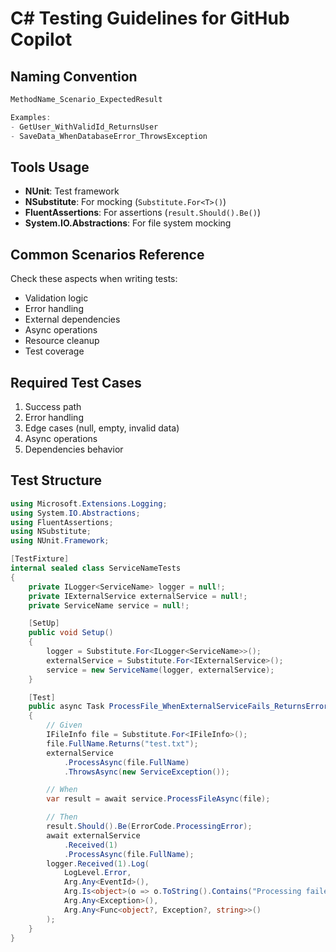 # C# Testing Guidelines for GitHub Copilot

## Naming Convention

```csharp
MethodName_Scenario_ExpectedResult

Examples:
- GetUser_WithValidId_ReturnsUser
- SaveData_WhenDatabaseError_ThrowsException
```

## Tools Usage

- **NUnit**: Test framework
- **NSubstitute**: For mocking (`Substitute.For<T>()`)
- **FluentAssertions**: For assertions (`result.Should().Be()`)
- **System.IO.Abstractions**: For file system mocking

## Common Scenarios Reference

Check these aspects when writing tests:

- Validation logic
- Error handling
- External dependencies
- Async operations
- Resource cleanup
- Test coverage

## Required Test Cases

1. Success path
2. Error handling
3. Edge cases (null, empty, invalid data)
4. Async operations
5. Dependencies behavior

## Test Structure

```csharp
using Microsoft.Extensions.Logging;
using System.IO.Abstractions;
using FluentAssertions;
using NSubstitute;
using NUnit.Framework;

[TestFixture]
internal sealed class ServiceNameTests
{
    private ILogger<ServiceName> logger = null!;
    private IExternalService externalService = null!;
    private ServiceName service = null!;

    [SetUp]
    public void Setup()
    {
        logger = Substitute.For<ILogger<ServiceName>>();
        externalService = Substitute.For<IExternalService>();
        service = new ServiceName(logger, externalService);
    }

    [Test]
    public async Task ProcessFile_WhenExternalServiceFails_ReturnsError()
    {
        // Given
        IFileInfo file = Substitute.For<IFileInfo>();
        file.FullName.Returns("test.txt");
        externalService
            .ProcessAsync(file.FullName)
            .ThrowsAsync(new ServiceException());

        // When
        var result = await service.ProcessFileAsync(file);

        // Then
        result.Should().Be(ErrorCode.ProcessingError);
        await externalService
            .Received(1)
            .ProcessAsync(file.FullName);
        logger.Received(1).Log(
            LogLevel.Error,
            Arg.Any<EventId>(),
            Arg.Is<object>(o => o.ToString().Contains("Processing failed")),
            Arg.Any<Exception>(),
            Arg.Any<Func<object?, Exception?, string>>()
        );
    }
}
```
